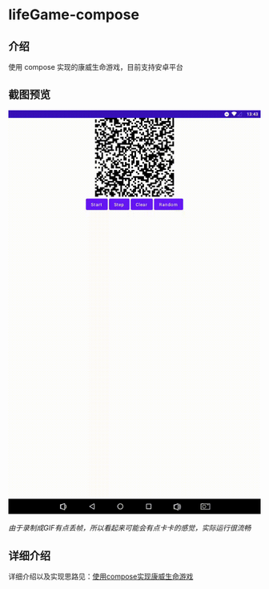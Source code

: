 # lifeGame-compose

## 介绍

使用 compose 实现的康威生命游戏，目前支持安卓平台

## 截图预览

![preview.gif](./docs/img/preview.gif)

*由于录制成GIF有点丢帧，所以看起来可能会有点卡卡的感觉，实际运行很流畅*

## 详细介绍
详细介绍以及实现思路见：[使用compose实现康威生命游戏](./docs/description.md)